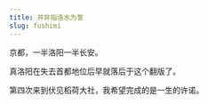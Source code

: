 ```yaml
---
title: 并非指洛水为誓
slug: fushimi
---
```


京都，一半洛阳一半长安。

真洛阳在失去首都地位后早就落后于这个翻版了。

第四次来到伏见稻荷大社，我希望完成的是一生的许诺。